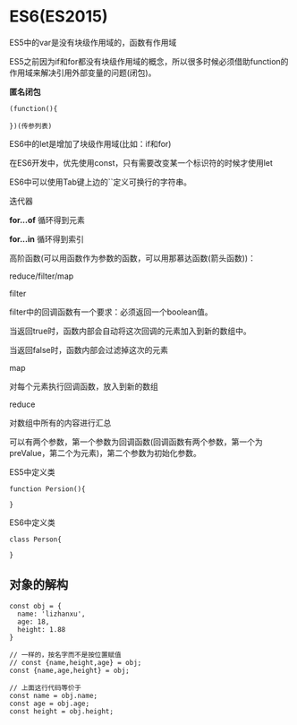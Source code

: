 # ES6(ES2015)

ES5中的var是没有块级作用域的，函数有作用域

ES5之前因为if和for都没有块级作用域的概念，所以很多时候必须借助function的作用域来解决引用外部变量的问题(闭包)。



**匿名闭包**

```
(function(){

})(传参列表)
```



ES6中的let是增加了块级作用域(比如：if和for)

在ES6开发中，优先使用const，只有需要改变某一个标识符的时候才使用let

ES6中可以使用Tab键上边的``定义可换行的字符串。

迭代器

**for...of** 循环得到元素



**for...in** 循环得到索引



高阶函数(可以用函数作为参数的函数，可以用那慕达函数(箭头函数))：

reduce/filter/map

 

filter

filter中的回调函数有一个要求：必须返回一个boolean值。

当返回true时，函数内部会自动将这次回调的元素加入到新的数组中。

当返回false时，函数内部会过滤掉这次的元素



map

对每个元素执行回调函数，放入到新的数组



reduce

对数组中所有的内容进行汇总

可以有两个参数，第一个参数为回调函数(回调函数有两个参数，第一个为preValue，第二个为元素)，第二个参数为初始化参数。



ES5中定义类

```
function Persion(){

}
```



ES6中定义类
```
class Person{

}
```





## 对象的解构

```
const obj = {
  name: 'lizhanxu',
  age: 18,
  height: 1.88
}

// 一样的，按名字而不是按位置赋值
// const {name,height,age} = obj;
const {name,age,height} = obj;

// 上面这行代码等价于
const name = obj.name;
const age = obj.age;
const height = obj.height;
```

